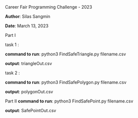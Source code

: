 
Career Fair Programming Challenge - 2023

**Author**: Silas Sangmin

**Date**: March 13, 2023

Part I

task 1 :

**command to run**: python3 FindSafeTriangle.py filename.csv

**output**: triangleOut.csv


task 2 :

**command to run**: python3 FindSafePolygon.py filename.csv

**output**: polygonOut.csv




Part II
**command to run**: python3 FindSafePoint.py filename.csv

**output**: SafePointOut.csv


